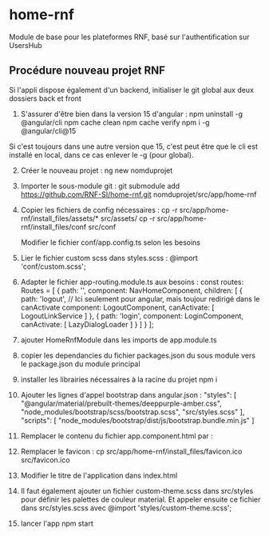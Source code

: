 # home-rnf
Module de base pour les plateformes RNF, basé sur l'authentification sur UsersHub

Procédure nouveau projet RNF
----------------------------

Si l'appli dispose également d'un backend, initialiser le git global aux deux dossiers back et front

1. S'assurer d'être bien dans la version 15 d'angular :
	npm uninstall -g @angular/cli
	npm cache clean
	npm cache verify
	npm i -g @angular/cli@15

Si c'est toujours dans une autre version que 15, c'est peut être que le cli est installé en local, dans ce cas enlever le -g (pour global). 

2. Créer le nouveau projet :
	ng new nomduprojet

3. Importer le sous-module git :
	git submodule add https://github.com/RNF-SI/home-rnf.git nomduprojet/src/app/home-rnf

4. Copier les fichiers de config nécessaires :
	cp -r src/app/home-rnf/install_files/assets/* src/assets/
	cp -r src/app/home-rnf/install_files/conf src/conf

    Modifier le fichier conf/app.config.ts selon les besoins

5. Lier le fichier custom scss dans styles.scss :
	@import 'conf/custom.scss';

6. Adapter le fichier app-routing.module.ts aux besoins :
const routes: Routes = [
  {
    path: '',
    component: NavHomeComponent,
    children: [
      {
        path: 'logout',
        // Ici seulement pour angular, mais toujour redirigé dans le canActivate
        component: LogoutComponent,
        canActivate: [ LogoutLinkService ]
      },
      {
        path: 'login',
        component: LoginComponent,
        canActivate: [ LazyDialogLoader ]
      }
    ]
  }
];

7. ajouter HomeRnfModule dans les imports de app.module.ts

8. copier les dependancies du fichier packages.json du sous module vers le package.json du module principal

9. installer les librairies nécessaires à la racine du projet
	npm i

10. Ajouter les lignes d'appel bootstrap dans angular.json :
	"styles": [
	      "@angular/material/prebuilt-themes/deeppurple-amber.css",
              "node_modules/bootstrap/scss/bootstrap.scss",
              "src/styles.scss"
            ],
            "scripts": [
              "node_modules/bootstrap/dist/js/bootstrap.bundle.min.js"
            ]

11. Remplacer le contenu du fichier app.component.html par :
	<router-outlet></router-outlet>

12. Remplacer le favicon :
    cp src/app/home-rnf/install_files/favicon.ico src/favicon.ico

13. Modifier le titre de l'application dans index.html

14. Il faut également ajouter un fichier custom-theme.scss dans src/styles pour définir les palettes de couleur material. Et appeler ensuite ce fichier dans src/styles.scss avec @import 'styles/custom-theme.scss';

15. lancer l'app
	npm start	